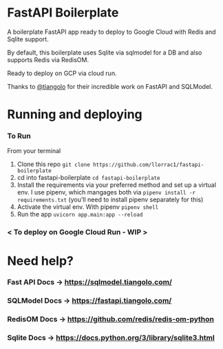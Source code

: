 # FastAPI Boilerplate
A boilerplate FastAPI app ready to deploy to Google Cloud with Redis and Sqlite support. 

By default, this boilerplate uses Sqlite via sqlmodel for a DB and also supports Redis via RedisOM. 

Ready to deploy on GCP via cloud run. 

Thanks to [@tiangolo](https://github.com/tiangolo/) for their incredible work on FastAPI and SQLModel. 


# Running and deploying
### To Run
From your terminal
1. Clone this repo `git clone https://github.com/llorrac1/fastapi-boilerplate` 
2. cd into fastapi-boilerplate `cd fastapi-boilerplate`
2. Install the requirements via your preferred method and set up a virtual env. I use pipenv, which mangages both via `pipenv install -r requirements.txt` (you'll need to install pipenv separately for this)
3. Activate the virtual env. With pipenv `pipenv shell`
4. Run the app `uvicorn app.main:app --reload`

### < To deploy on Google Cloud Run - WIP >

# Need help? 
### Fast API Docs -> https://sqlmodel.tiangolo.com/ 
### SQLModel Docs -> https://fastapi.tiangolo.com/ 
### RedisOM Docs -> https://github.com/redis/redis-om-python
### Sqlite Docs -> https://docs.python.org/3/library/sqlite3.html 
